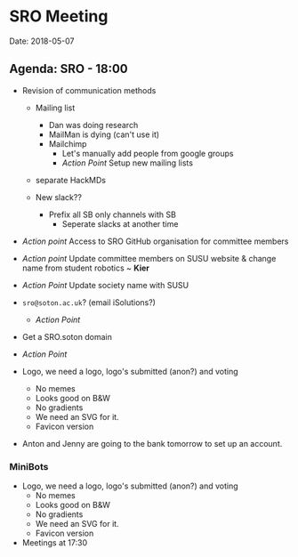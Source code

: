 SRO Meeting
===
Date: 2018-05-07

## Agenda: SRO - 18:00

- Revision of communication methods
    - Mailing list
        - Dan was doing research
        - MailMan is dying (can't use it)
        - Mailchimp
            - Let's manually add people from google groups
            - *Action Point* Setup new mailing lists
    
    - separate HackMDs
    - New slack??
        - Prefix all SB only channels with SB
            - Seperate slacks at another time
            
- *Action point* Access to SRO GitHub organisation for committee members

- *Action point* Update committee members on SUSU website & change name from student robotics ~ **Kier**
- *Action Point* Update society name with SUSU
- `sro@soton.ac.uk`? (email iSolutions?)
  - *Action Point*
- Get a SRO.soton domain
- *Action Point*
- Logo, we need a logo, logo's submitted (anon?) and voting
    - No memes
    - Looks good on B&W
    - No gradients
    - We need an SVG for it.
    - Favicon version
- Anton and Jenny are going to the bank tomorrow to set up an account.

### MiniBots

- Logo, we need a logo, logo's submitted (anon?) and voting
    - No memes
    - Looks good on B&W
    - No gradients
    - We need an SVG for it.
    - Favicon version
- Meetings at 17:30
